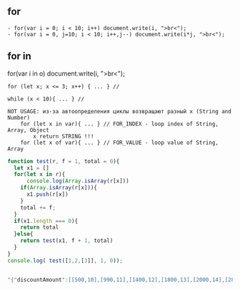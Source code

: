 ## for
    - for(var i = 0; i < 10; i++) document.write(i, ">br<");
    - for(var i = 0, j=10; i < 10; i++,j--) document.write(i*j, ">br<");


## for in
for(var i in o) document.write(i, ">br<");


    for (let x; x <= 3; x++) { ... } // 

    while (x < 10){ ... } // 

    NOT USAGE: из-за автоопределения циклы возвращают разный x (String and Number)
        for (let x in var){ ... } // FOR_INDEX - loop index of String, Array, Object
            x return STRING !!!
        for (let x of var){ ... } // FOR_VALUE - loop value of String, Array 


```js
function test(r, f = 1, total = 0){
  let x1 = []
  for(let x in r){
      console.log(Array.isArray(r[x]))
    if(Array.isArray(r[x])){
      x1.push(r[x])
    }
    total += f;
  }
  if(x1.length === 0){
    return total
  }else{
    return test(x1, f + 1, total)
  }
}
console.log( test([1,2,[3]], 1, 0));


"{"discountAmount":[[500,10],[990,11],[1400,12],[1800,13],[2000,14],[2800,15],[3500,16]]}"